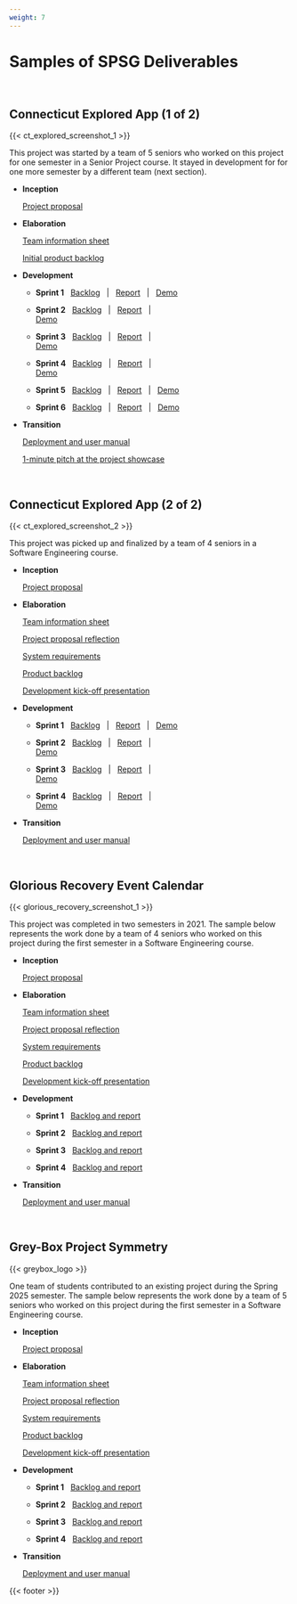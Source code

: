 ```yaml
---
weight: 7
---
```


# Samples of SPSG Deliverables

&nbsp;

## Connecticut Explored App (1 of 2)

{{< ct_explored_screenshot_1 >}}

This project was started by a team of 5 seniors who worked on this project for one semester in a Senior Project course. It stayed in development for for one more semester by a different team (next section).  

- **Inception**

	[Project proposal](</files/samples/CTExplored/inception/CT Explored Scavenger Hunt App proposal.pdf>)


- **Elaboration**

	[Team information sheet](</files/samples/CTExplored/elaboration/Team Info Sheet.pdf>)

	[Initial product backlog](</files/samples/CTExplored/elaboration/Backlog- Mad Hatterz.pdf>)



- **Development**

	- **Sprint 1** &nbsp; 
		[Backlog](</files/samples/CTExplored/development/Sprint 1 Github.pdf>)
		 &nbsp; | &nbsp; 
		[Report](</files/samples/CTExplored/development/Sprint 1 Report- Mad Hatterz.pdf>) 
		&nbsp; | &nbsp; 
		[Demo](<https://www.youtube.com/watch?v=TuVfij33cLQ>)


	- **Sprint 2** &nbsp; 
		[Backlog](</files/samples/CTExplored/development/Sprint 2 Github.pdf>)
		 &nbsp; | &nbsp; 
		[Report](</files/samples/CTExplored/development/Sprint 2 Report- Mad Hatterz.pdf>)
		 &nbsp; | &nbsp; 	
		[Demo](<https://www.youtube.com/watch?v=X49oR4IbAVE>)


	- **Sprint 3** &nbsp; 
		[Backlog](</files/samples/CTExplored/development/Sprint 3 Github.pdf>)
		 &nbsp; | &nbsp; 
		[Report](</files/samples/CTExplored/development/Sprint 3 Report- Mad Hatterz.pdf>)
		 &nbsp; | &nbsp; 	
		[Demo](<https://www.youtube.com/watch?v=4bjqlWUbioI>)


	- **Sprint 4** &nbsp; 
		[Backlog](</files/samples/CTExplored/development/Sprint 4 Github.pdf>)
		 &nbsp; | &nbsp; 
		[Report](</files/samples/CTExplored/development/Sprint 4 Report- Mad Hatterz.pdf>)
		 &nbsp; | &nbsp; 	
		[Demo](<https://www.youtube.com/watch?v=90EBR0O156k>)


	- **Sprint 5** &nbsp; 
		[Backlog](</files/samples/CTExplored/development/Sprint 5 Github.pdf>)
		 &nbsp; | &nbsp; 
		[Report](</files/samples/CTExplored/development/Sprint 5 Report- Mad Hatterz.pdf>)
		 &nbsp; | &nbsp; 
		[Demo](<https://www.youtube.com/watch?v=HYHibx_n5QI>)


	- **Sprint 6** &nbsp; 
		[Backlog](</files/samples/CTExplored/development/Sprint 6 Github.pdf>)
		 &nbsp; | &nbsp; 
		[Report](</files/samples/CTExplored/development/Sprint 6 Report- Mad Hatterz.pdf>)
		 &nbsp; | &nbsp; 
		[Demo](<https://www.youtube.com/watch?v=FUEUIor3nUQ>)

- **Transition**

	[Deployment and user manual](</files/samples/CTExplored/transition/User Manual- Mad Hatterz.pdf>)

	[1-minute pitch at the project showcase](</files/samples/CTExplored/transition/Pitch.pdf>)

&nbsp;



## Connecticut Explored App (2 of 2)

{{< ct_explored_screenshot_2 >}}

This project was picked up and finalized by a team of 4 seniors in a Software Engineering course.   

- **Inception**

	[Project proposal](</files/samples/CTExplored2/inception/Ct Explored Scavenger Hunt App_SoftwareProjectProposal.pdf>)


- **Elaboration**

	[Team information sheet](</files/samples/CTExplored2/elaboration/Project Team Info Sheet.pdf>)

	[Project proposal reflection](</files/samples/CTExplored2/elaboration/Project proposal reflection.pdf>)

	[System requirements](</files/samples/CTExplored2/elaboration/System Requirements.pdf>)

	[Product backlog](</files/samples/CTExplored2/elaboration/Product Backlog.pdf>)

	[Development kick-off presentation](</files/samples/CTExplored2/elaboration/Project kickoff presentation.pdf>)




- **Development**

	- **Sprint 1** &nbsp; 
		[Backlog](</files/samples/CTExplored2/development/Sprint 1 backlog.pdf>)
		 &nbsp; | &nbsp; 
		[Report](</files/samples/CTExplored2/development/Sprint 1 report.pdf>) 
		&nbsp; | &nbsp; 
		[Demo](<https://www.youtube.com/watch?v=7OlGan96Tvs>)


	- **Sprint 2** &nbsp; 
		[Backlog](</files/samples/CTExplored2/development/Sprint 2 backlog.pdf>)
		 &nbsp; | &nbsp; 
		[Report](</files/samples/CTExplored2/development/Sprint 2 report.pdf>)
		 &nbsp; | &nbsp; 	
		[Demo](<https://www.youtube.com/watch?v=kYbdmChknOE>)


	- **Sprint 3** &nbsp; 
		[Backlog](</files/samples/CTExplored2/development/Sprint 3 backlog.pdf>)
		 &nbsp; | &nbsp; 
		[Report](</files/samples/CTExplored2/development/Sprint 3 report.pdf>)
		 &nbsp; | &nbsp; 	
		[Demo](<https://www.youtube.com/watch?v=mBIFi57oAjI>)


	- **Sprint 4** &nbsp; 
		[Backlog](</files/samples/CTExplored2/development/Sprint 4 backlog.pdf>)
		 &nbsp; | &nbsp; 
		[Report](</files/samples/CTExplored2/development/Sprint 4 report.pdf>)
		 &nbsp; | &nbsp; 	
		[Demo](<https://www.youtube.com/watch?v=VT4_wutXQik>)


- **Transition**

	[Deployment and user manual](</files/samples/CTExplored2/transition/User Manual.pdf>)


&nbsp;




## Glorious Recovery Event Calendar

{{< glorious_recovery_screenshot_1 >}}

This project was completed in two semesters in 2021. The sample below represents the work done by a team of 4 seniors who worked on this project during the first semester in a Software Engineering course. 

- **Inception**

	[Project proposal](</files/samples/GloriousRecovery/inception/Glorious Recovery project proposal.pdf>)


- **Elaboration**

	[Team information sheet](</files/samples/GloriousRecovery/elaboration/Team Info Sheet.pdf>)

	[Project proposal reflection](</files/samples/GloriousRecovery/elaboration/Project proposal reflection.pdf>)

	[System requirements](</files/samples/GloriousRecovery/elaboration/System Requirements.pdf>)

	[Product backlog](</files/samples/GloriousRecovery/elaboration/Product Backlog.pdf>)

	[Development kick-off presentation](</files/samples/GloriousRecovery/elaboration/Development kick-off presentation.pdf>)



- **Development**

	- **Sprint 1** &nbsp; 
		[Backlog and report](</files/samples/GloriousRecovery/development/Sprint 1 report.pdf>)

	- **Sprint 2** &nbsp; 
		[Backlog and report](</files/samples/GloriousRecovery/development/Sprint 2 report.pdf>)

	- **Sprint 3** &nbsp; 
		[Backlog and report](</files/samples/GloriousRecovery/development/Sprint 3 report.pdf>)

	- **Sprint 4** &nbsp; 
		[Backlog and report](</files/samples/GloriousRecovery/development/Sprint 4 report.pdf>)

- **Transition**

	[Deployment and user manual](</files/samples/GloriousRecovery/transition/User Manual.pdf>)



&nbsp;




## Grey-Box Project Symmetry

{{< greybox_logo >}}


One team of students contributed to an existing project during the Spring 2025 semester. The sample below represents the work done by a team of 5 seniors who worked on this project during the first semester in a Software Engineering course. 

- **Inception**

	[Project proposal](</files/samples/Grey-Box/inception/Grey-box.Symmetry.SoftwareProjectProposal.2025.pdf>)


- **Elaboration**

	[Team information sheet](</files/samples/GloriousRecovery/elaboration/Team Info Sheet.pdf>)

	[Project proposal reflection](</files/samples/GloriousRecovery/elaboration/Project proposal reflection.pdf>)

	[System requirements](</files/samples/GloriousRecovery/elaboration/System Requirements.pdf>)

	[Product backlog](</files/samples/GloriousRecovery/elaboration/Product Backlog.pdf>)

	[Development kick-off presentation](</files/samples/GloriousRecovery/elaboration/Development kick-off presentation.pdf>)



- **Development**

	- **Sprint 1** &nbsp; 
		[Backlog and report](</files/samples/GloriousRecovery/development/Sprint 1 report.pdf>)

	- **Sprint 2** &nbsp; 
		[Backlog and report](</files/samples/GloriousRecovery/development/Sprint 2 report.pdf>)

	- **Sprint 3** &nbsp; 
		[Backlog and report](</files/samples/GloriousRecovery/development/Sprint 3 report.pdf>)

	- **Sprint 4** &nbsp; 
		[Backlog and report](</files/samples/GloriousRecovery/development/Sprint 4 report.pdf>)

- **Transition**

	[Deployment and user manual](</files/samples/GloriousRecovery/transition/User Manual.pdf>)




{{< footer >}}


